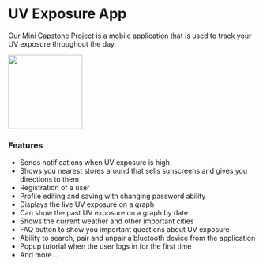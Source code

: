 # UV Exposure App
Our Mini Capstone Project is a mobile application that is used to track your UV exposure throughout the day.

<img width="150" src="https://user-images.githubusercontent.com/37888675/79155470-260ed600-7d9f-11ea-829b-8700532dbc93.jpg">

### Features
- Sends notifications when UV exposure is high
- Shows you nearest stores around that sells sunscreens and gives you directions to them
- Registration of a user
- Profile editing and saving with changing password ability
- Displays the live UV exposure on a graph
- Can show the past UV exposure on a graph by date
- Shows the current weather and other important cities
- FAQ button to show you important questions about UV exposure
- Ability to search, pair and unpair a bluetooth device from the application
- Popup tutorial when the user logs in for the first time
- And more...